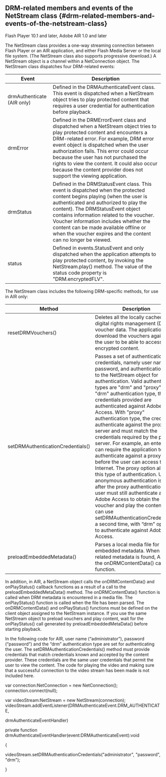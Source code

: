 ## DRM-related members and events of the NetStream class {#drm-related-members-and-events-of-the-netstream-class}

Flash Player 10.1 and later, Adobe AIR 1.0 and later

The NetStream class provides a one-way streaming connection between Flash Player or an AIR application, and either Flash Media Server or the local file system. (The NetStream class also supports progressive download.) A NetStream object is a channel within a NetConnection object. The NetStream class dispatches four DRM-related events:

| **Event** | **Description** |
| --- | --- |
| drmAuthenticate (AIR only) | Defined in the DRMAuthenticateEvent class. This event is dispatched when a NetStream object tries to play protected content that requires a user credential for authentication before playback. |
| drmError | Defined in the DRMErrorEvent class and dispatched when a NetStream object tries to play protected content and encounters a DRM-related error. For example, DRM error event object is dispatched when the user authorization fails. This error could occur because the user has not purchased the rights to view the content. It could also occur because the content provider does not support the viewing application. |
| drmStatus | Defined in the DRMStatusEvent class. This event is dispatched when the protected content begins playing (when the user is authenticated and authorized to play the content). The DRMStatusEvent object contains information related to the voucher. Voucher information includes whether the content can be made available offline or when the voucher expires and the content can no longer be viewed. |
| status | Defined in events.StatusEvent and only dispatched when the application attempts to play protected content, by invoking the NetStream.play() method. The value of the status code property is &quot;DRM.encryptedFLV&quot;. |

The NetStream class includes the following DRM-specific methods, for use in AIR only:

| **Method** | **Description** |
| --- | --- |
| resetDRMVouchers() | Deletes all the locally cached digital rights management (DRM) voucher data. The application must download the vouchers again for the user to be able to access the encrypted content. |
| setDRMAuthenticationCredentials() | Passes a set of authentication credentials, namely user name, password, and authentication type, to the NetStream object for authentication. Valid authentication types are &quot;drm&quot; and &quot;proxy&quot;. With &quot;drm&quot; authentication type, the credentials provided are authenticated against Adobe Access. With &quot;proxy&quot; authentication type, the credentials authenticate against the proxy server and must match the credentials required by the proxy server. For example, an enterprise can require the application to authenticate against a proxy server before the user can access the Internet. The proxy option allows this type of authentication. Unless anonymous authentication is used, after the proxy authentication, the user must still authenticate against Adobe Access to obtain the voucher and play the content. You can use setDRMAuthenticationCredentials() a second time, with “drm&quot; option, to authenticate against Adobe Access. |
| preloadEmbeddedMetadata() | Parses a local media file for embedded metadata. When DRM-related metadata is found, AIR calls the onDRMContentData() callback function. |

In addition, in AIR, a NetStream object calls the onDRMContentData() and onPlayStatus() callback functions as a result of a call to the preloadEmbeddedMetaData() method. The onDRMContentData() function is called when DRM metadata is encountered in a media file. The onPlayStatus() function is called when the file has been parsed. The onDRMContentData() and onPlayStatus() functions must be defined on the client object assigned to the NetStream instance. If you use the same NetStream object to preload vouchers and play content, wait for the onPlayStatus() call generated by preloadEmbeddedMetaData() before starting playback.

In the following code for AIR, user name (“administrator”), password (“password”) and the “drm” authentication type are set for authenticating the user. The setDRMAuthenticationCredentials() method must provide credentials that match credentials known and accepted by the content provider. These credentials are the same user credentials that permit the user to view the content. The code for playing the video and making sure that a successful connection to the video stream has been made is not included here.

var connection:NetConnection = new NetConnection(); connection.connect(null);

var videoStream:NetStream = new NetStream(connection); videoStream.addEventListener(DRMAuthenticateEvent.DRM_AUTHENTICATE,

drmAuthenticateEventHandler)

private function drmAuthenticateEventHandler(event:DRMAuthenticateEvent):void

{

videoStream.setDRMAuthenticationCredentials(&quot;administrator&quot;, &quot;password&quot;, &quot;drm&quot;);

}